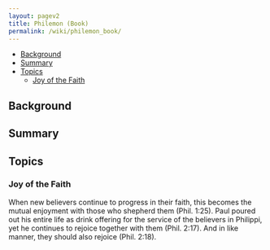 ```yaml
---
layout: pagev2
title: Philemon (Book)
permalink: /wiki/philemon_book/
---
```

- [Background](#background)
- [Summary](#summary)
- [Topics](#topics)
  - [Joy of the Faith](#joy-of-the-faith)

## Background

## Summary

## Topics

### Joy of the Faith

When new believers continue to progress in their faith, this becomes the mutual enjoyment with those who shepherd them (Phil. 1:25). Paul poured out his entire life as drink offering for the service of the believers in Philippi, yet he continues to rejoice together with them (Phil. 2:17). And in like manner, they should also rejoice (Phil. 2:18).